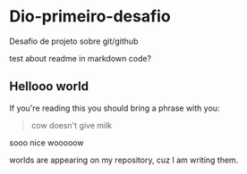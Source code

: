 # Dio-primeiro-desafio
Desafio de projeto sobre git/github


test about readme in markdown code?

## Hellooo world
If you're reading this you should bring a phrase with you:
>cow doesn't give milk


sooo nice wooooow

worlds are appearing on my repository, cuz I am writing them.
